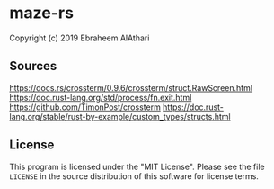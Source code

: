 # maze-rs
Copyright (c) 2019 Ebraheem AlAthari

## Sources
https://docs.rs/crossterm/0.9.6/crossterm/struct.RawScreen.html
https://doc.rust-lang.org/std/process/fn.exit.html
https://github.com/TimonPost/crossterm
https://doc.rust-lang.org/stable/rust-by-example/custom_types/structs.html

## License
This program is licensed under the "MIT License".  Please
see the file `LICENSE` in the source distribution of this
software for license terms.
